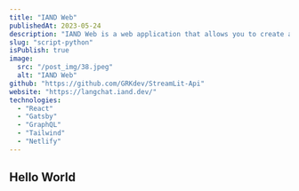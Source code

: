 ```yaml
---
title: "IAND Web"
publishedAt: 2023-05-24
description: "IAND Web is a web application that allows you to create and manage your own chatbot. It is a tool that allows you to create your own chatbot without the need for programming knowledge."
slug: "script-python"
isPublish: true
image: 
  src: "/post_img/38.jpeg"
  alt: "IAND Web"
github: "https://github.com/GRKdev/StreamLit-Api"
website: "https://langchat.iand.dev/"
technologies:
  - "React"
  - "Gatsby"
  - "GraphQL"
  - "Tailwind"
  - "Netlify"
---
```


## Hello World
